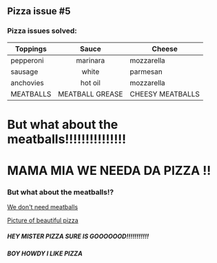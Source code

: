## Pizza issue #5

### Pizza issues solved:

| Toppings | Sauce | Cheese |
| -------- | :---: | ------ |
| pepperoni | marinara | mozzarella |
| sausage | white | parmesan |
| anchovies | hot oil | mozzarella |
| MEATBALLS | MEATBALL GREASE | CHEESY MEATBALLS |

# But what about the meatballs!!!!!!!!!!!!!!!

# MAMA MIA WE NEEDA DA PIZZA !!

### But what about the meatballs!?
[We don't need meatballs](https://images-gmi-pmc.edge-generalmills.com/80fd8638-9b0d-4cba-ba99-9c4b75b4a20c.jpg)

[Picture of beautiful pizza](http://del.h-cdn.co/assets/16/37/980x490/landscape-1473887556-beauty-pizza.jpg)


##### HEY MISTER PIZZA SURE IS GOOOOOOD!!!!!!!!!!!

##### BOY HOWDY I LIKE PIZZA
